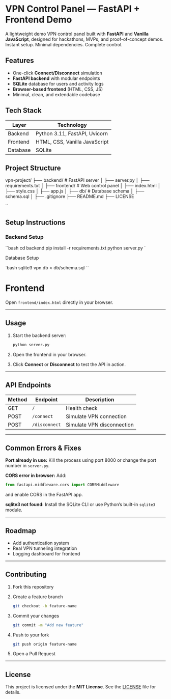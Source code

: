 # VPN Control Panel — FastAPI + Frontend Demo

A lightweight demo VPN control panel built with **FastAPI** and **Vanilla JavaScript**, designed for hackathons, MVPs, and proof-of-concept demos.  
Instant setup. Minimal dependencies. Complete control.

## Features

- One-click **Connect/Disconnect** simulation  
- **FastAPI backend** with modular endpoints  
- **SQLite** database for users and activity logs  
- **Browser-based frontend** (HTML, CSS, JS)  
- Minimal, clean, and extendable codebase  

## Tech Stack

| Layer | Technology |
|--------|-------------|
| Backend | Python 3.11, FastAPI, Uvicorn |
| Frontend | HTML, CSS, Vanilla JavaScript |
| Database | SQLite |


## Project Structure


vpn-project/
├── backend/          # FastAPI server
│   ├── server.py
│   ├── requirements.txt
│
├── frontend/         # Web control panel
│   ├── index.html
│   ├── style.css
│   ├── app.js
│
├── db/               # Database schema
│   ├── schema.sql
│
├── .gitignore
├── README.md
├── LICENSE

``
## Setup Instructions

### Backend Setup
``bash
cd backend
pip install -r requirements.txt
python server.py
`

 Database Setup

`bash
sqlite3 vpn.db < db/schema.sql
``

# Frontend

Open `frontend/index.html` directly in your browser.

---

## Usage

1. Start the backend server:

   ```bash
   python server.py
   ```
2. Open the frontend in your browser.
3. Click **Connect** or **Disconnect** to test the API in action.

---

## API Endpoints

| Method | Endpoint      | Description                |
| ------ | ------------- | -------------------------- |
| GET    | `/`           | Health check               |
| POST   | `/connect`    | Simulate VPN connection    |
| POST   | `/disconnect` | Simulate VPN disconnection |

---

## Common Errors & Fixes

**Port already in use:**
Kill the process using port 8000 or change the port number in `server.py`.

**CORS error in browser:**
Add:

```python
from fastapi.middleware.cors import CORSMiddleware
```

and enable CORS in the FastAPI app.

**sqlite3 not found:**
Install the SQLite CLI or use Python’s built-in `sqlite3` module.

---

## Roadmap

* Add authentication system
* Real VPN tunneling integration
* Logging dashboard for frontend

---

## Contributing

1. Fork this repository
2. Create a feature branch

   ```bash
   git checkout -b feature-name
   ```
3. Commit your changes

   ```bash
   git commit -m "Add new feature"
   ```
4. Push to your fork

   ```bash
   git push origin feature-name
   ```
5. Open a Pull Request

---

## License

This project is licensed under the **MIT License**.
See the [LICENSE](LICENSE) file for details.

```
